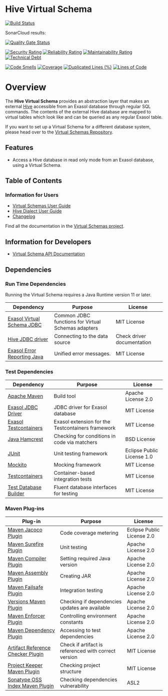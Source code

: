 # Hive Virtual Schema

[![Build Status](https://travis-ci.com/exasol/hive-virtual-schema.svg?branch=main)](https://travis-ci.com/exasol/hive-virtual-schema)

SonarCloud results:

[![Quality Gate Status](https://sonarcloud.io/api/project_badges/measure?project=com.exasol%3Ahive-virtual-schema&metric=alert_status)](https://sonarcloud.io/dashboard?id=com.exasol%3Ahive-virtual-schema)

[![Security Rating](https://sonarcloud.io/api/project_badges/measure?project=com.exasol%3Ahive-virtual-schema&metric=security_rating)](https://sonarcloud.io/dashboard?id=com.exasol%3Ahive-virtual-schema)
[![Reliability Rating](https://sonarcloud.io/api/project_badges/measure?project=com.exasol%3Ahive-virtual-schema&metric=reliability_rating)](https://sonarcloud.io/dashboard?id=com.exasol%3Ahive-virtual-schema)
[![Maintainability Rating](https://sonarcloud.io/api/project_badges/measure?project=com.exasol%3Ahive-virtual-schema&metric=sqale_rating)](https://sonarcloud.io/dashboard?id=com.exasol%3Ahive-virtual-schema)
[![Technical Debt](https://sonarcloud.io/api/project_badges/measure?project=com.exasol%3Ahive-virtual-schema&metric=sqale_index)](https://sonarcloud.io/dashboard?id=com.exasol%3Ahive-virtual-schema)

[![Code Smells](https://sonarcloud.io/api/project_badges/measure?project=com.exasol%3Ahive-virtual-schema&metric=code_smells)](https://sonarcloud.io/dashboard?id=com.exasol%3Ahive-virtual-schema)
[![Coverage](https://sonarcloud.io/api/project_badges/measure?project=com.exasol%3Ahive-virtual-schema&metric=coverage)](https://sonarcloud.io/dashboard?id=com.exasol%3Ahive-virtual-schema)
[![Duplicated Lines (%)](https://sonarcloud.io/api/project_badges/measure?project=com.exasol%3Ahive-virtual-schema&metric=duplicated_lines_density)](https://sonarcloud.io/dashboard?id=com.exasol%3Ahive-virtual-schema)
[![Lines of Code](https://sonarcloud.io/api/project_badges/measure?project=com.exasol%3Ahive-virtual-schema&metric=ncloc)](https://sonarcloud.io/dashboard?id=com.exasol%3Ahive-virtual-schema)

# Overview

The **Hive Virtual Schema** provides an abstraction layer that makes an external [Hive](https://hive.apache.org/) accessible from an Exasol database through regular SQL commands. The contents of the external Hive database are mapped to virtual tables which look like and can be queried as any regular Exasol table.

If you want to set up a Virtual Schema for a different database system, please head over to the [Virtual Schemas Repository][virtual-schemas].

## Features

* Access a Hive database in read only mode from an Exasol database, using a Virtual Schema.

## Table of Contents

### Information for Users

* [Virtual Schemas User Guide][virtual-schemas-user-guide]
* [Hive Dialect User Guide](doc/user_guide/hive_user_guide.md)
* [Changelog](doc/changes/changelog.md)

Find all the documentation in the [Virtual Schemas project][vs-doc].

## Information for Developers

* [Virtual Schema API Documentation][vs-api]

## Dependencies

### Run Time Dependencies

Running the Virtual Schema requires a Java Runtime version 11 or later.

| Dependency                                          | Purpose                                                | License                    |
|-----------------------------------------------------|--------------------------------------------------------|--------------------------- |
| [Exasol Virtual Schema JDBC][vs-common-jdbc]        | Common JDBC functions for Virtual Schemas adapters     | MIT License                |
| [Hive JDBC driver][hive-jdbc-driver]                | Connecting to the data source                          | Check driver documentation |
| [Exasol Error Reporting Java][error-reporting-java] | Unified error messages.                                | MIT License                |

### Test Dependencies

| Dependency                                           | Purpose                                                | License                    |
|------------------------------------------------------|--------------------------------------------------------|----------------------------|
| [Apache Maven](https://maven.apache.org/)            | Build tool                                             | Apache License 2.0         |
| [Exasol JDBC Driver][exasol-jdbc-driver]             | JDBC driver for Exasol database                        | MIT License                |
| [Exasol Testcontainers][exasol-testcontainers]       | Exasol extension for the Testcontainers framework      | MIT License                |
| [Java Hamcrest](http://hamcrest.org/JavaHamcrest/)   | Checking for conditions in code via matchers           | BSD License                |
| [JUnit](https://junit.org/junit5)                    | Unit testing framework                                 | Eclipse Public License 1.0 |
| [Mockito](http://site.mockito.org/)                  | Mocking framework                                      | MIT License                |
| [Testcontainers](https://www.testcontainers.org/)    | Container-based integration tests                      | MIT License                |
| [Test Database Builder][test-bd-builder]             | Fluent database interfaces for testing                 | MIT License                |

### Maven Plug-ins

| Plug-in                                                            | Purpose                                                | License                       |
|--------------------------------------------------------------------|--------------------------------------------------------|-------------------------------|
| [Maven Jacoco Plugin][maven-jacoco-plugin]                         | Code coverage metering                                 | Eclipse Public License 2.0    |
| [Maven Surefire Plugin][maven-surefire-plugin]                     | Unit testing                                           | Apache License 2.0            |
| [Maven Compiler Plugin][maven-compiler-plugin]                     | Setting required Java version                          | Apache License 2.0            |
| [Maven Assembly Plugin][maven-assembly-plugin]                     | Creating JAR                                           | Apache License 2.0            |
| [Maven Failsafe Plugin][maven-failsafe-plugin]                     | Integration testing                                    | Apache License 2.0            |
| [Versions Maven Plugin][versions-maven-plugin]                     | Checking if dependencies updates are available         | Apache License 2.0            |
| [Maven Enforcer Plugin][maven-enforcer-plugin]                     | Controlling environment constants                      | Apache License 2.0            |
| [Maven Dependency Plugin][maven-dependency-plugin]                 | Accessing to test dependencies                         | Apache License 2.0            |
| [Artifact Reference Checker Plugin][artifact-ref-checker-plugin]   | Check if artifact is referenced with correct version   | MIT License                   |
| [Project Keeper Maven Plugin][project-keeper-maven-plugin]         | Checking project structure                             | MIT License                   |
| [Sonatype OSS Index Maven Plugin][sonatype-oss-index-maven-plugin] | Checking dependencies vulnerability                    | ASL2                          |

[vs-common-jdbc]: https://github.com/exasol/virtual-schema-common-jdbc
[error-reporting-java]: https://github.com/exasol/error-reporting-java/
[hive-jdbc-driver]: https://www.cloudera.com/downloads/connectors/hive/jdbc/2-6-10.html

[exasol-jdbc-driver]: https://www.exasol.com/portal/display/DOWNLOAD/Exasol+Download+Section
[exasol-testcontainers]: https://github.com/exasol/exasol-testcontainers
[test-bd-builder]: https://github.com/exasol/test-db-builder-java

[maven-jacoco-plugin]: https://www.eclemma.org/jacoco/trunk/doc/maven.html
[maven-surefire-plugin]: https://maven.apache.org/surefire/maven-surefire-plugin/
[maven-compiler-plugin]: https://maven.apache.org/plugins/maven-compiler-plugin/
[maven-assembly-plugin]: https://maven.apache.org/plugins/maven-assembly-plugin/
[maven-failsafe-plugin]: https://maven.apache.org/surefire/maven-failsafe-plugin/
[versions-maven-plugin]: https://www.mojohaus.org/versions-maven-plugin/
[maven-enforcer-plugin]: http://maven.apache.org/enforcer/maven-enforcer-plugin/
[artifact-ref-checker-plugin]: https://github.com/exasol/artifact-reference-checker-maven-plugin
[maven-dependency-plugin]: https://maven.apache.org/plugins/maven-dependency-plugin/
[project-keeper-maven-plugin]: https://github.com/exasol/project-keeper-maven-plugin
[sonatype-oss-index-maven-plugin]: https://sonatype.github.io/ossindex-maven/maven-plugin/

[hive-dialect-doc]: doc/user_guide/hive_user_guide.md

[vs-api]: https://github.com/exasol/virtual-schema-common-java/blob/master/doc/development/api/virtual_schema_api.md
[virtual-schemas-user-guide]: https://docs.exasol.com/database_concepts/virtual_schemas.htm
[virtual-schemas]: https://github.com/exasol/virtual-schemas
[vs-api]: https://github.com/exasol/virtual-schema-common-java/blob/master/doc/development/api/virtual_schema_api.md
[vs-doc]: https://github.com/exasol/virtual-schemas/tree/master/doc